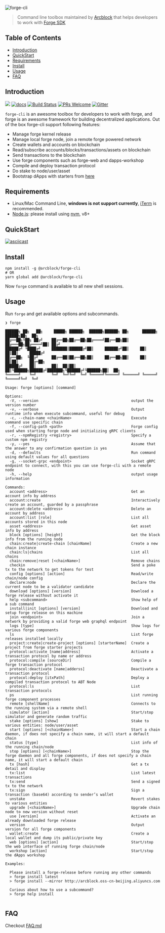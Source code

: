 ![forge-cli](https://www.arcblock.io/.netlify/functions/badge/?text=Forge%20CLI)

> Command line toolbox maintained by [Arcblock](https://www.arcblock.io) that helps developers to work with [Forge SDK](https://docs.arcblock.io/forge/latest/)

## Table of Contents

- [Introduction](#introduction)
- [QuickStart](#quickstart)
- [Requirements](#requirements)
- [Install](#install)
- [Usage](#usage)
- [FAQ](#faq)

## Introduction

[![](https://img.shields.io/npm/v/@arcblock/forge-cli.svg?label=forge-cli&style=flat-square)](https://www.npmjs.com/package/@arcblock/forge-cli)
[![docs](https://img.shields.io/badge/powered%20by-arcblock-green.svg?style=flat-square)](https://docs.arcblock.io/forge/latest/tools/forge_cli.html)
[![Build Status](https://img.shields.io/travis/com/arcblock/forge-cli?style=flat-square)](https://travis-ci.com/arcblock/forge-cli)
[![PRs Welcome](https://img.shields.io/badge/PRs-welcome-brightgreen.svg?style=flat-square)](http://makeapullrequest.com)
[![Gitter](https://img.shields.io/gitter/room/ArcBlock/community?style=flat-square&color=%234cb696)](https://gitter.im/ArcBlock/community?utm_source=badge&utm_medium=badge&utm_campaign=pr-badge)

`forge-cli` is an awesome toolbox for developers to work with forge, and forge is an awesome framework for building decentralized applications. Out of the box forge-cli support following features:

- Manage forge kernel release
- Manage local forge node, join a remote forge powered network
- Create wallets and accounts on blockchain
- Read/subscribe accounts/blocks/transactions/assets on blockchain
- Send transactions to the blockchain
- Use forge components such as forge-web and dapps-workshop
- Compile and deploy transaction protocol
- Do stake to node/user/asset
- Bootstrap dApps with starters from [here](https://github.com/ArcBlock/forge-dapp-starters)

## Requirements

- Linux/Mac Command Line, **windows is not support currently**, [iTerm](http://www.iterm2.com/) is recommended.
- [Node.js](https://nodejs.org/): please install using [nvm](https://github.com/creationix/nvm), v8+

## QuickStart

[![asciicast](https://asciinema.org/a/253439.svg)](https://asciinema.org/a/253439)

## Install

```shell
npm install -g @arcblock/forge-cli
# OR
yarn global add @arcblock/forge-cli
```

Now `forge` command is available to all new shell sessions.

## Usage

Run `forge` and get available options and subcommands.

```terminal
❯ forge

██████╗ ██╗   ██╗     █████╗ ██████╗  ██████╗██████╗ ██╗      ██████╗  ██████╗██╗  ██╗
██╔══██╗╚██╗ ██╔╝    ██╔══██╗██╔══██╗██╔════╝██╔══██╗██║     ██╔═══██╗██╔════╝██║ ██╔╝
██████╔╝ ╚████╔╝     ███████║██████╔╝██║     ██████╔╝██║     ██║   ██║██║     █████╔╝ 
██╔══██╗  ╚██╔╝      ██╔══██║██╔══██╗██║     ██╔══██╗██║     ██║   ██║██║     ██╔═██╗ 
██████╔╝   ██║       ██║  ██║██║  ██║╚██████╗██████╔╝███████╗╚██████╔╝╚██████╗██║  ██╗
╚═════╝    ╚═╝       ╚═╝  ╚═╝╚═╝  ╚═╝ ╚═════╝╚═════╝ ╚══════╝ ╚═════╝  ╚═════╝╚═╝  ╚═╝
                                                                                      
Usage: forge [options] [command]

Options:
  -V, --version                                          output the version number
  -v, --verbose                                          Output runtime info when execute subcommand, useful for debug
  -c, --chain-name <chainName>                           Execute command use specific chain
  -f, --config-path <path>                               Forge config used when starting forge node and initializing gRPC clients
  -r, --npmRegistry <registry>                           Specify a custom npm registry
  -y, --yes                                              Assume that the answer to any confirmation question is yes
  -d, --defaults                                         Run command using default values for all questions
  -g, --socket-grpc <endpoint>                           Socket gRPC endpoint to connect, with this you can use forge-cli with a remote node
  -h, --help                                             output usage information

Commands:
  account <address>                                      Get an account info by address
  account:create                                         Interactively create an account, guarded by a passphrase
  account:delete <address>                               Delete an account by address
  account:list [role]                                    List all accounts stored in this node
  asset <address>                                        Get asset info by address
  block [options] [height]                               Get the block info from the running node
  chain:create|create-chain [chainName]                  Create a new chain instance
  chain:ls|chains                                        List all chains
  chain:remove|reset [<chainName>]                       Remove chains
  checkin                                                Send a poke tx to the network to get tokens for test
  config [options] [action]                              Read/write chain/node config
  declare:node                                           Declare the current node to be a validator candidate
  download [options] [version]                           Download a forge release without activate it
  help <subcommand>                                      Show help of a sub command
  install|init [options] [version]                       Download and setup forge release on this machine
  join <endpoint>                                        Join a network by providing a valid forge web graphql endpoint
  logs [type]                                            Show logs for various forge components
  ls                                                     List forge releases installed locally
  project:create|create-project [options] [starterName]  Create a project from forge starter projects
  protocol:activate [name|address]                       Activate a transaction protocol by name or address
  protocol:compile [sourceDir]                           Compile a forge transaction protocol
  protocol:deactivate [name|adderss]                     Deactivate a transaction protocol
  protocol:deploy [itxPath]                              Deploy a compiled transaction protocol to ABT Node
  protocol:ls                                            List transaction protocols
  ps                                                     List running forge component processes
  remote [shellName]                                     Connects to the running system via a remote shell
  simulator [action]                                     Start/stop simulator and generate random traffic
  stake [options] [show]                                 Stake to various entities: node/user/asset
  start [options] [<chainName>]                          Start a chain daemon, if does not specify a chain name, it will start a default chain
  status [type]                                          List info of the running chain/node
  stop [options] [<chainName>]                           Stop the forge daemon and all forge components, if does not specify a chain name, it will start a default chain
  tx [hash]                                              Get a tx detail and display
  tx:list                                                List latest transactions
  tx:send                                                Send a signed tx to the network
  tx:sign                                                Sign a transaction (base64) according to sender’s wallet
  unstake                                                Revert stakes to various entities
  upgrade [<chainName>]                                  Upgrade chain node to new version without reset
  use [version]                                          Activate an already downloaded forge release
  version                                                Output version for all forge components
  wallet:create                                          Create a local wallet and dump its public/private key
  web [options] [action]                                 Start/stop the web interface of running forge chain/node
  workshop [action]                                      Start/stop the dApps workshop

Examples:

  Please install a forge-release before running any other commands
  > forge install latest
  > forge install --mirror http://arcblock.oss-cn-beijing.aliyuncs.com

  Curious about how to use a subcommand?
  > forge help install
  

```

## FAQ

Checkout [FAQ.md](./docs/FAQ.md)
